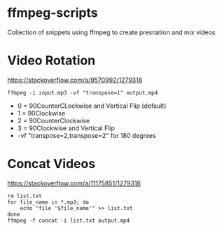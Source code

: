# ffmpeg-scripts

Collection of snippets using ffmpeg to create presnation and mix videos

# Video Rotation

https://stackoverflow.com/a/9570992/1279318

    ffmpeg -i input.mp3 -vf "transpose=1" output.mp4

* 0 = 90CounterCLockwise and Vertical Flip (default)
* 1 = 90Clockwise
* 2 = 90CounterClockwise
* 3 = 90Clockwise and Vertical Flip
* -vf "transpose=2,transpose=2" for 180 degrees

# Concat Videos

https://stackoverflow.com/a/11175851/1279318

    rm list.txt
    for file_name in *.mp3; do
        echo "file '$file_name'" >> list.txt
    done
    ffmpeg -f concat -i list.txt output.mp4
